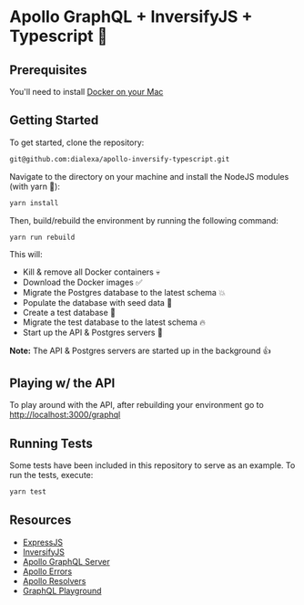 # Apollo GraphQL + InversifyJS + Typescript :rocket:

## Prerequisites

You'll need to install [Docker on your Mac](https://docs.docker.com/docker-for-mac/install/)

## Getting Started

To get started, clone the repository:

```sh
git@github.com:dialexa/apollo-inversify-typescript.git
```

Navigate to the directory on your machine and install the NodeJS modules (with yarn :raised_hands:):

```sh
yarn install
```

Then, build/rebuild the environment by running the following command:

```sh
yarn run rebuild
```

This will:

* Kill & remove all Docker containers :skull:
* Download the Docker images :white_check_mark:
* Migrate the Postgres database to the latest schema :boom:
* Populate the database with seed data :seedling:
* Create a test database :100:
* Migrate the test database to the latest schema :fire:
* Start up the API & Postgres servers :tada:

**Note:** The API & Postgres servers are started up in the background :thumbsup:

## Playing w/ the API

To play around with the API, after rebuilding your environment go to [http://localhost:3000/graphql](http://localhost:3000/graphql)

## Running Tests

Some tests have been included in this repository to serve as an example.  To run the tests, execute:

```sh
yarn test
```

## Resources

* [ExpressJS](https://expressjs.com)
* [InversifyJS](https://github.com/inversify/InversifyJS)
* [Apollo GraphQL Server](https://www.apollographql.com/)
* [Apollo Errors](https://www.npmjs.com/package/apollo-errors)
* [Apollo Resolvers](https://www.npmjs.com/package/apollo-resolvers)
* [GraphQL Playground](https://github.com/prisma/graphql-playground)
